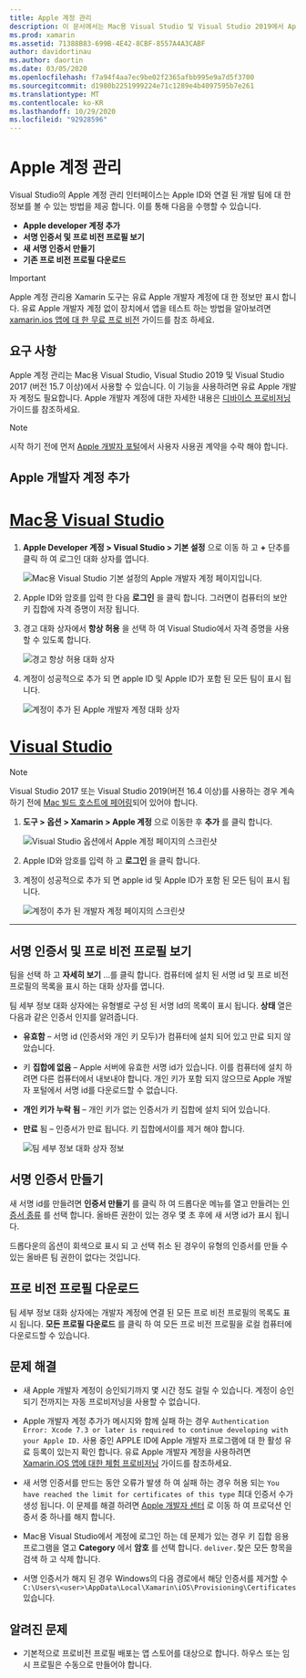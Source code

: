 ```yaml
---
title: Apple 계정 관리
description: 이 문서에서는 Mac용 Visual Studio 및 Visual Studio 2019에서 Apple 계정 관리 기능을 사용 하는 방법을 설명 합니다.
ms.prod: xamarin
ms.assetid: 71388B83-699B-4E42-8CBF-8557A4A3CABF
author: davidortinau
ms.author: daortin
ms.date: 03/05/2020
ms.openlocfilehash: f7a94f4aa7ec9be02f2365afbb995e9a7d5f3700
ms.sourcegitcommit: d1980b2251999224e71c1289e4b4097595b7e261
ms.translationtype: MT
ms.contentlocale: ko-KR
ms.lasthandoff: 10/29/2020
ms.locfileid: "92928596"
---
```

# <a name="apple-account-management"></a>Apple 계정 관리

Visual Studio의 Apple 계정 관리 인터페이스는 Apple ID와 연결 된 개발 팀에 대 한 정보를 볼 수 있는 방법을 제공 합니다. 이를 통해 다음을 수행할 수 있습니다.

- **Apple developer 계정 추가**
- **서명 인증서 및 프로 비전 프로필 보기**
- **새 서명 인증서 만들기**
- **기존 프로 비전 프로필 다운로드**

> [!IMPORTANT]
> Apple 계정 관리용 Xamarin 도구는 유료 Apple 개발자 계정에 대 한 정보만 표시 합니다. 유료 Apple 개발자 계정 없이 장치에서 앱을 테스트 하는 방법을 알아보려면 [xamarin.ios 앱에 대 한 무료 프로 비전](~/ios/get-started/installation/device-provisioning/free-provisioning.md) 가이드를 참조 하세요.

## <a name="requirements"></a>요구 사항

Apple 계정 관리는 Mac용 Visual Studio, Visual Studio 2019 및 Visual Studio 2017 (버전 15.7 이상)에서 사용할 수 있습니다. 이 기능을 사용하려면 유료 Apple 개발자 계정도 필요합니다. Apple 개발자 계정에 대한 자세한 내용은 [디바이스 프로비저닝](~/ios/get-started/installation/device-provisioning/index.md) 가이드를 참조하세요.

> [!NOTE]
> 시작 하기 전에 먼저 [Apple 개발자 포털](https://developer.apple.com/account/)에서 사용자 사용권 계약을 수락 해야 합니다.

## <a name="add-an-apple-developer-account"></a>Apple 개발자 계정 추가

# <a name="visual-studio-for-mac"></a>[Mac용 Visual Studio](#tab/macos)

1. **Apple Developer 계정 > Visual Studio > 기본 설정** 으로 이동 하 고 **+** 단추를 클릭 하 여 로그인 대화 상자를 엽니다.

    ![Mac용 Visual Studio 기본 설정의 Apple 개발자 계정 페이지입니다.](apple-account-management-images/add-account-vsm.png)

2. Apple ID와 암호를 입력 한 다음 **로그인** 을 클릭 합니다. 그러면이 컴퓨터의 보안 키 집합에 자격 증명이 저장 됩니다.

3. 경고 대화 상자에서 **항상 허용** 을 선택 하 여 Visual Studio에서 자격 증명을 사용할 수 있도록 합니다.

    ![경고 항상 허용 대화 상자](apple-account-management-images/image4.png)

4. 계정이 성공적으로 추가 되 면 apple ID 및 Apple ID가 포함 된 모든 팀이 표시 됩니다.

    ![계정이 추가 된 Apple 개발자 계정 대화 상자](apple-account-management-images/image5.png)

# <a name="visual-studio"></a>[Visual Studio](#tab/windows)

> [!NOTE]
> Visual Studio 2017 또는 Visual Studio 2019(버전 16.4 이상)를 사용하는 경우 계속하기 전에 [Mac 빌드 호스트에 페어링](~/ios/get-started/installation/windows/connecting-to-mac/index.md)되어 있어야 합니다.

1. **도구 > 옵션 > Xamarin > Apple 계정** 으로 이동한 후 **추가** 를 클릭 합니다.

    ![Visual Studio 옵션에서 Apple 계정 페이지의 스크린샷](apple-account-management-images/add-account-vsw.png)

2. Apple ID와 암호를 입력 하 고 **로그인** 을 클릭 합니다.

3. 계정이 성공적으로 추가 되 면 apple id 및 Apple ID가 포함 된 모든 팀이 표시 됩니다.

    ![계정이 추가 된 개발자 계정 페이지의 스크린샷](apple-account-management-images/accounts-vsw.png)

-----

## <a name="view-signing-certificates-and-provisioning-profiles"></a>서명 인증서 및 프로 비전 프로필 보기

팀을 선택 하 고 **자세히 보기** ...를 클릭 합니다. 컴퓨터에 설치 된 서명 id 및 프로 비전 프로필의 목록을 표시 하는 대화 상자를 엽니다.

팀 세부 정보 대화 상자에는 유형별로 구성 된 서명 Id의 목록이 표시 됩니다. **상태** 열은 다음과 같은 인증서 인지를 알려줍니다.

- **유효함** – 서명 id (인증서와 개인 키 모두)가 컴퓨터에 설치 되어 있고 만료 되지 않았습니다.

- 키 **집합에 없음** – Apple 서버에 유효한 서명 id가 있습니다. 이를 컴퓨터에 설치 하려면 다른 컴퓨터에서 내보내야 합니다. 개인 키가 포함 되지 않으므로 Apple 개발자 포털에서 서명 id를 다운로드할 수 없습니다.

- **개인 키가 누락 됨** – 개인 키가 없는 인증서가 키 집합에 설치 되어 있습니다.

- **만료** 됨 – 인증서가 만료 됩니다. 키 집합에서이를 제거 해야 합니다.

  ![팀 세부 정보 대화 상자 정보](apple-account-management-images/image7.png)

## <a name="create-a-signing-certificate"></a>서명 인증서 만들기

새 서명 id를 만들려면 **인증서 만들기** 를 클릭 하 여 드롭다운 메뉴를 열고 만들려는 [인증서 종류](https://help.apple.com/xcode/mac/current/#/dev80c6204ec) 를 선택 합니다. 올바른 권한이 있는 경우 몇 초 후에 새 서명 id가 표시 됩니다.

드롭다운의 옵션이 회색으로 표시 되 고 선택 취소 된 경우이 유형의 인증서를 만들 수 있는 올바른 팀 권한이 없다는 것입니다.

## <a name="download-provisioning-profiles"></a>프로 비전 프로필 다운로드

팀 세부 정보 대화 상자에는 개발자 계정에 연결 된 모든 프로 비전 프로필의 목록도 표시 됩니다. **모든 프로필 다운로드** 를 클릭 하 여 모든 프로 비전 프로필을 로컬 컴퓨터에 다운로드할 수 있습니다.


## <a name="troubleshoot"></a>문제 해결

- 새 Apple 개발자 계정이 승인되기까지 몇 시간 정도 걸릴 수 있습니다. 계정이 승인되기 전까지는 자동 프로비저닝을 사용할 수 없습니다.

- Apple 개발자 계정 추가가 메시지와 함께 실패 하는 경우 `Authentication Error: Xcode 7.3 or later is required to continue developing with your Apple ID.` 사용 중인 APPLE ID에 Apple 개발자 프로그램에 대 한 활성 유료 등록이 있는지 확인 합니다. 유료 Apple 개발자 계정을 사용하려면 [Xamarin.iOS 앱에 대한 체험 프로비저닝](~/ios/get-started/installation/device-provisioning/free-provisioning.md) 가이드를 참조하세요.

- 새 서명 인증서를 만드는 동안 오류가 발생 하 여 실패 하는 경우 허용 되는 `You have reached the limit for certificates of this type` 최대 인증서 수가 생성 됩니다. 이 문제를 해결 하려면 [Apple 개발자 센터](https://developer.apple.com/account/ios/certificate/distribution) 로 이동 하 여 프로덕션 인증서 중 하나를 해지 합니다.

- Mac용 Visual Studio에서 계정에 로그인 하는 데 문제가 있는 경우 키 집합 응용 프로그램을 열고 **Category** 에서 **암호** 를 선택 합니다. `deliver.`찾은 모든 항목을 검색 하 고 삭제 합니다.

- 서명 인증서가 해지 된 경우 Windows의 다음 경로에서 해당 인증서를 제거할 수 `C:\Users\<user>\AppData\Local\Xamarin\iOS\Provisioning\Certificates` 있습니다.

## <a name="known-issues"></a>알려진 문제

- 기본적으로 프로비전 프로필 배포는 앱 스토어를 대상으로 합니다. 하우스 또는 임시 프로필은 수동으로 만들어야 합니다.
